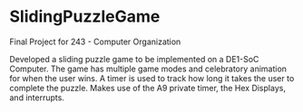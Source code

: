 # SlidingPuzzleGame

Final Project for 243 - Computer Organization

Developed a sliding puzzle game to be implemented on a DE1-SoC Computer. The game has multiple game modes and celebratory animation for when the user wins. A timer is used to track how long it takes the user to complete the puzzle. Makes use of the A9 private timer, the Hex Displays, and interrupts. 
